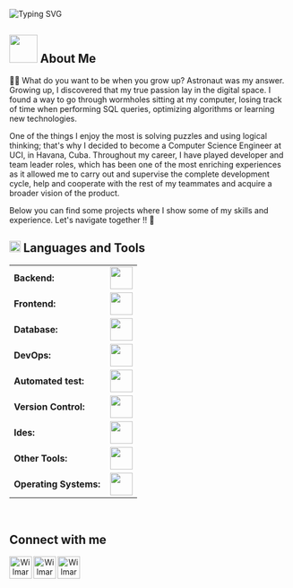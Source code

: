 ![Typing SVG](https://readme-typing-svg.herokuapp.com?font=ROBOT&size=25&color=39FF14&background=000000&center=true&vCenter=true&width=490&lines=%3E+Welcome+to+my+GitHub+profile...!)

## <picture><img src = "https://github.com/7oSkaaa/7oSkaaa/blob/main/Images/about_me.gif?raw=true" width = 50px></picture> About Me
🤷‍♀️ What do you want to be when you grow up? Astronaut was my answer. Growing up, I discovered that my true passion lay in the digital space. I found a way to go through wormholes sitting at my computer, losing track of time when performing SQL queries, optimizing algorithms or learning new technologies.

One of the things I enjoy the most is solving puzzles and using logical thinking; that's why I decided to become a Computer Science Engineer at UCI, in Havana, Cuba. Throughout my career, I have played developer and team leader roles, which has been one of the most enriching experiences as it allowed me to carry out and supervise the complete development cycle, help and cooperate with the rest of my teammates and acquire a broader vision of the product.

Below you can find some projects where I show some of my skills and experience. Let's navigate together !! 🚀


## <img src="https://media2.giphy.com/media/QssGEmpkyEOhBCb7e1/giphy.gif?cid=ecf05e47a0n3gi1bfqntqmob8g9aid1oyj2wr3ds3mg700bl&rid=giphy.gif" width="20px" height="20px"> Languages and Tools
<table>
    <tr>
        <td style="font-weight: bold; padding-right: 10px; vertical-align: center; border: none;">Backend:</td>
        <td><img height="40" src="https://skillicons.dev/icons?i=php,symfony,java,laravel,spring,hibernate,nodejs,express,cs"/></td>
    </tr>
    <tr>
        <td style="font-weight: bold; padding-right: 10px; vertical-align: center;">Frontend:</td>
        <td><img height="40" src="https://skillicons.dev/icons?i=angular,bootstrap,html,css,jquery,js,ts,tailwind"/></td>
    </tr>
    <tr>
        <td style="font-weight: bold; padding-right: 10px; vertical-align: center; border: none;">Database:</td>
        <td><img height="40" src="https://skillicons.dev/icons?i=mysql,postgresql,mongodb,sqlite"/></td>
    </tr>
    <tr>
        <td style="font-weight: bold; padding-right: 10px; vertical-align: center; border: none;">DevOps:</td>
        <td><img height="40" src="https://skillicons.dev/icons?i=docker,kubernetes"/></td>
    </tr>
    <tr>
        <td style="font-weight: bold; padding-right: 10px; vertical-align: center; border: none;">Automated test:</td>
        <td><img height="40" src="https://skillicons.dev/icons?i=selenium,jest,pytest,phpunit"/></td>
    </tr>
    <tr>
        <td style="font-weight: bold; padding-right: 10px; vertical-align: center; border: none;">Version Control:</td>
        <td><img height="40" src="https://skillicons.dev/icons?i=git,github,gitlab,bitbucket"/></td>
    </tr>
    <tr>
        <td style="font-weight: bold; padding-right: 10px; vertical-align: center; border: none;">Ides:</td>
        <td><img height="40" src="https://skillicons.dev/icons?i=vscode,phpstorm,eclipse,visualstudio,webstorm"/></td>
    </tr>
    <tr>
        <td style="font-weight: bold; padding-right: 10px; vertical-align: center; border: none;">Other Tools:</td>
        <td><img height="40" src="https://skillicons.dev/icons?i=aws"/></td>
    </tr>
    <tr>
        <td style="font-weight: bold; padding-right: 10px; vertical-align: center; border: none;">Operating Systems:</td>
        <td><img height="40" src="https://skillicons.dev/icons?i=windows,ubuntu,debian,alpine"/></td>
    </tr>
</table>

<br>
<h2 align="left">Connect with me</h2>

<p align="center">
<a href="https://linkedin.com/in/wilmar-barban-otano-9b346911b" target="blank"><img align="left" src="https://skillicons.dev/icons?i=linkedin" alt="Wilmar Barban Otano linkedin" height="40" width="40" /></a>
<a href="https://stackexchange.com/users/34900564/wbrothers" target="blank"><img align="left" src="https://skillicons.dev/icons?i=stackoverflow" alt="Wilmar Barban Otano stackoverflow" height="40" width="40" /></a>
<a href="mailto:yanet.wilmar@gmail.com">                                      <img align="left" src="https://skillicons.dev/icons?i=gmail" alt="Wilmar Barban Otano gmail" height="40" width="40"  /></a>
</p>
